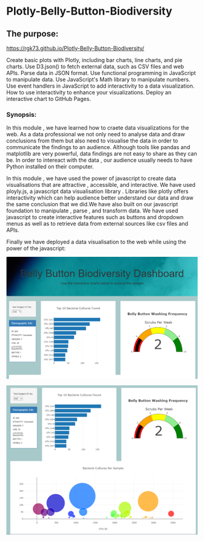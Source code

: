 # Plotly-Belly-Button-Biodiversity

## The purpose:

https://rgk73.github.io/Plotly-Belly-Button-Biodiversity/

Create basic plots with Plotly, including bar charts, line charts, and pie charts.
Use D3.json() to fetch external data, such as CSV files and web APIs.
Parse data in JSON format.
Use functional programming in JavaScript to manipulate data.
Use JavaScript's Math library to manipulate numbers.
Use event handlers in JavaScript to add interactivity to a data visualization.
How to use interactivity to enhance your visualizations.
Deploy an interactive chart to GitHub Pages.

### Synopsis:

In this module , we have learned how to craete data visualizations for the web. As a data professional we not only need to analyse data and draw conclusions from them but also need to visualise the data in order to communicate the findings to an audience. Although tools like pandas and matplotlib are very powerful, data findings are not easy to share as they can be. In order to intereact with the data , our audience usually needs to have Python installed on their computer.

In this module , we have used the power of javascript to create data visualisations that are attractive , accessible, and interactive. We have used ployly.js, a javascript data visualisation library . Libraries like plotly offers interactivity which can help audience better understand our data and draw the same conclusion that we did.We have also built on our javascript foundation to manipulate , parse , and transform data. We have used javascript to create interactive features such as buttons and dropdown menus as well as to retrieve data from external sources like csv files and APIs.

Finally we have deployed a data visualisation to the web while using the power of the javascript:

![alt text](https://github.com/RGK73/Plotly-Belly-Button-Biodiversity/blob/main/Belly%20Button%20Biodiversity%20Dashboard_2.png)

![alt text](https://github.com/RGK73/Plotly-Belly-Button-Biodiversity/blob/main/Belly%20Button%20Biodiversity%20Dashboard.png)
